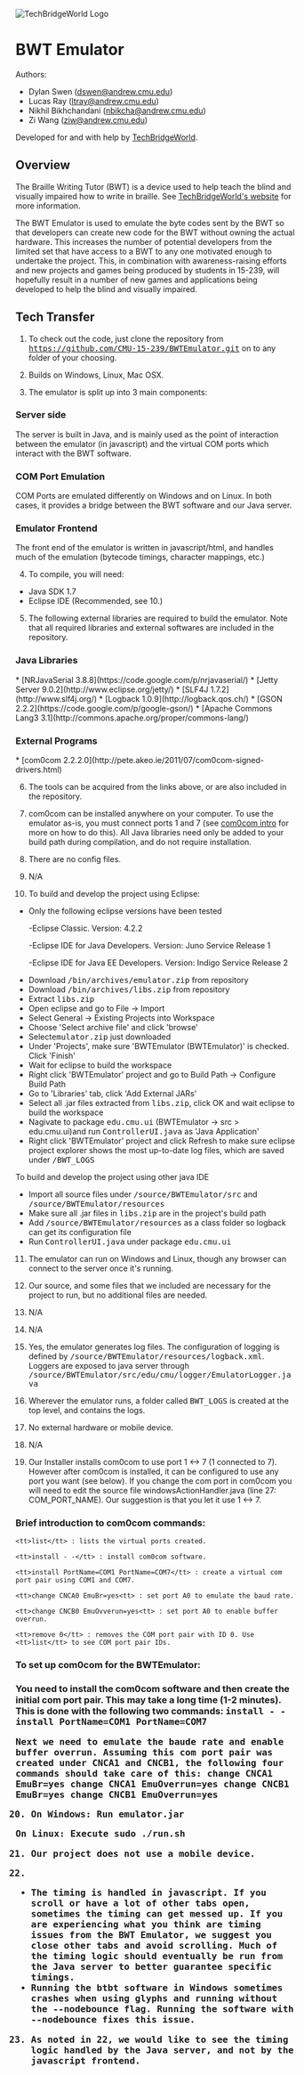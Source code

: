 ![TechBridgeWorld Logo](/source/JettyServer/src/html/assets/tbw_logo.png)

BWT Emulator
==============================================

Authors:
* Dylan Swen (dswen@andrew.cmu.edu)
* Lucas Ray (ltray@andrew.cmu.edu)
* Nikhil Bikhchandani (nbikcha@andrew.cmu.edu)
* Zi Wang (ziw@andrew.cmu.edu)

Developed for and with help by [TechBridgeWorld](http://www.techbridgeworld.org/).

Overview
----------------------------------------------
The Braille Writing Tutor (BWT) is a device used to help teach the blind and visually
impaired how to write in braille. See [TechBridgeWorld's website](http://www.techbridgeworld.org/brailletutor/about.html)
for more information.

The BWT Emulator is used to emulate the byte codes sent by the BWT so that developers
can create new code for the BWT without owning the actual hardware. This increases the
number of potential developers from the limited set that have access to a BWT to any
one motivated enough to undertake the project. This, in combination with awareness-raising
efforts and new projects and games being produced by students in 15-239, will hopefully
result in a number of new games and applications being developed to help the blind and
visually impaired.

Tech Transfer
----------------------------------------------
1. To check out the code, just clone the repository from
<tt>https://github.com/CMU-15-239/BWTEmulator.git</tt> on to any folder of your
choosing.

2. Builds on Windows, Linux, Mac OSX.

3. The emulator is split up into 3 main components:
<div>
  <h3>Server side</h3>
  The server is built in Java, and is mainly used as the point of interaction
  between the emulator (in javascript) and the virtual COM ports which interact
  with the BWT software.

  <h3>COM Port Emulation</h3>
  COM Ports are emulated differently on Windows and on Linux. In both cases,
  it provides a bridge between the BWT software and our Java server.

  <h3>Emulator Frontend</h3>
  The front end of the emulator is written in javascript/html, and handles
  much of the emulation (bytecode timings, character mappings, etc.)
</div>

4. To compile, you will need:
  * Java SDK 1.7
  * Eclipse IDE (Recommended, see 10.)

5. The following external libraries are required to build the emulator. Note
that all required libraries and external softwares are included in the
repository.
<div>
  <h3>Java Libraries</h3>
    * [NRJavaSerial 3.8.8](https://code.google.com/p/nrjavaserial/)
    * [Jetty Server 9.0.2](http://www.eclipse.org/jetty/)
    * [SLF4J 1.7.2](http://www.slf4j.org/)
    * [Logback 1.0.9](http://logback.qos.ch/)
    * [GSON 2.2.2](https://code.google.com/p/google-gson/)
    * [Apache Commons Lang3 3.1](http://commons.apache.org/proper/commons-lang/)

  <h3>External Programs</h3>
    * [com0com 2.2.2.0](http://pete.akeo.ie/2011/07/com0com-signed-drivers.html)
</div>

6. The tools can be acquired from the links above, or are also included in the repository.

7. com0com can be installed anywhere on your computer. To use the emulator as-is, you must connect
  ports 1 and 7 (see <a href="#brief-introduction-to-com0com-commands">com0com intro</a> for more on how to do this).
  All Java libraries need only be added to your build path during compilation, and do not require installation.

8. There are no config files.

9. N/A

10. To build and develop the project using Eclipse: 
  * Only the following eclipse versions have been tested
    <p>-Eclipse Classic. Version: 4.2.2</p>
    <p>-Eclipse IDE for Java Developers. Version: Juno Service Release 1</p>
    <p>-Eclipse IDE for Java EE Developers. Version: Indigo Service Release 2</p>
  * Download <tt>/bin/archives/emulator.zip</tt> from repository
  * Download <tt>/bin/archives/libs.zip</tt> from repository
  * Extract <tt>libs.zip</tt>
  * Open eclipse and go to File -> Import
  * Select General -> Existing Projects into Workspace
  * Choose 'Select archive file' and click 'browse'
  * Select<tt>emulator.zip</tt> just downloaded
  * Under 'Projects', make sure 'BWTEmulator (BWTEmulator)' is checked. Click 'Finish'
  * Wait for eclipse to build the workspace
  * Right click 'BWTEmulator' project and go to Build Path -> Configure Build Path
  * Go to 'Libraries' tab, click 'Add External JARs'
  * Select all .jar files extracted from <tt>libs.zip</tt>, click OK and wait eclipse to build the workspace
  * Nagivate to package <tt>edu.cmu.ui</tt> (BWTEmulator -> src > edu.cmu.ui)and run <tt>ControllerUI.java</tt> as 'Java Application'
  * Right click 'BWTEmulator' project and click Refresh to make sure eclipse project explorer shows the most up-to-date log files, which are saved under <tt>/BWT_LOGS</tt>

  To build and develop the project using other java IDE
  * Import all source files under <tt>/source/BWTEmulator/src</tt> and <tt>/source/BWTEmulator/resources</tt>
  * Make sure all .jar files in <tt>libs.zip</tt> are in the project's build path
  * Add <tt>/source/BWTEmulator/resources</tt> as a class folder so logback can get its configuration file
  * Run <tt>ControllerUI.java</tt> under package <tt>edu.cmu.ui</tt>

11. The emulator can run on Windows and Linux, though any browser can connect to
  the server once it's running.

12. Our source, and some files that we included are necessary for the project to run,
    but no additional files are needed.

13. N/A

14. N/A

15. Yes, the emulator generates log files. The configuration of logging is defined by <tt>/source/BWTEmulator/resources/logback.xml</tt>. Loggers are exposed to java server through <tt>/source/BWTEmulator/src/edu/cmu/logger/EmulatorLogger.java</tt>

16. Wherever the emulator runs, a folder called <tt>BWT_LOGS</tt> is created
    at the top level, and contains the logs.

17. No external hardware or mobile device.

18. N/A

19. Our Installer installs com0com to use port 1 <-> 7 (1 connected to 7). 
  However after com0com is
  installed, it can be configured to use any port you want (see below).
  If you change the com port in com0com you will need to edit the source 
  file windowsActionHandler.java (line 27: COM_PORT_NAME). Our suggestion is that you
  let it use 1 <-> 7.

  <h3>Brief introduction to com0com commands:</h3>
  
    <tt>list</tt> : lists the virtual ports created.
  
    <tt>install - -</tt> : install com0com software.
  
    <tt>install PortName=COM1 PortName=COM7</tt> : create a virtual com port pair using COM1 and COM7.
    
    <tt>change CNCA0 EmuBr=yes<tt> : set port A0 to emulate the baud rate.
    
    <tt>change CNCB0 EmuOvverun=yes<tt> : set port A0 to enable buffer overrun.
  
    <tt>remove 0</tt> : removes the COM port pair with ID 0. Use <tt>list</tt> to see COM port pair IDs.
    
  <h3>To set up com0com for the BWTEmulator:<h3>
  You need to install the com0com software and then create the initial com port pair. This
  may take a long time (1-2 minutes).  This is done with the following two commands:
    <tt>install - -<tt>
    <tt>install PortName=COM1 PortName=COM7<tt>
    
  Next we need to emulate the baude rate and enable buffer overrun.
  Assuming this com port pair was created under CNCA1 and CNCB1, the following four commands should 
  take care of this:
    <tt>change CNCA1 EmuBr=yes<tt>
    <tt>change CNCA1 EmuOverrun=yes<tt>
    <tt>change CNCB1 EmuBr=yes<tt>
    <tt>change CNCB1 EmuOverrun=yes<tt>
         

20. On Windows: Run <tt>emulator.jar</tt>

  On Linux: Execute <tt>sudo ./run.sh</tt>

21. Our project does not use a mobile device.

22.
<ul>
  <li>
    The timing is handled in javascript. If you scroll or have a lot of other tabs open,
    sometimes the timing can get messed up. If you are experiencing what you think are
    timing issues from the BWT Emulator, we suggest you close other tabs and avoid scrolling.
    Much of the timing logic should eventually be run from the Java server to better
    guarantee specific timings.
  </li>
  <li>
    Running the <tt>btbt</tt> software in Windows sometimes crashes when using glyphs and running without the
    <tt>--nodebounce</tt> flag. Running the software with <tt>--nodebounce</tt> fixes this issue.
  </li>
</ul>
    
23. As noted in 22, we would like to see the timing logic handled by the Java server, and not
  by the javascript frontend.

